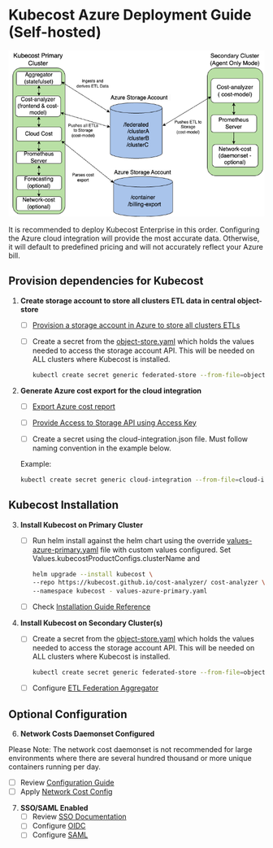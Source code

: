 # Kubecost Azure Deployment Guide (Self-hosted)

![Kubecost Enterprise Federation Architecture](/assets/azure-diagram.png)

It is recommended to deploy Kubecost Enterprise in this order. Configuring the Azure cloud integration will provide the most accurate data. Otherwise, it will default to predefined pricing and will not accurately reflect your Azure bill.

## Provision dependencies for Kubecost

1. **Create storage account to store all clusters ETL data in central object-store**

   - [ ] [Provision a storage account in Azure to store all clusters ETLs](https://www.ibm.com/docs/en/kubecost/self-hosted/2.x?topic=configuration-azure-multi-cluster-storage)
     
   - [ ] Create a secret from the [object-store.yaml](/azure/object-store.yaml) which holds the values needed to access the storage account API. This will be needed on ALL clusters where Kubecost is installed.

       ```bash
       kubectl create secret generic federated-store --from-file=object-store.yaml -n kubecost
       ```

2. **Generate Azure cost export for the cloud integration**

   - [ ] [Export Azure cost report](https://www.ibm.com/docs/en/kubecost/self-hosted/2.x?topic=integrations-azure-cloud-billing-integration#ariaid-title2)

   - [ ] [Provide Access to Storage API using Access Key](/azure/cloud-integration.json)

   - [ ] Create a secret using the cloud-integration.json file. Must follow naming convention in the example below.

   Example:

   ```bash
   kubectl create secret generic cloud-integration --from-file=cloud-integration.json -n kubecost
   ```

## Kubecost Installation

3. **Install Kubecost on Primary Cluster**  

   - [ ] Run helm install against the helm chart using the override [values-azure-primary.yaml](/azure/values-azure-primary.yaml) file with custom values configured. Set Values.kubecostProductConfigs.clusterName and 

       ```bash
       helm upgrade --install kubecost \
       --repo https://kubecost.github.io/cost-analyzer/ cost-analyzer \
       --namespace kubecost - values-azure-primary.yaml
       ```

   - [ ] Check [Installation Guide Reference](https://www.ibm.com/docs/en/kubecost/self-hosted/2.x?topic=installation-kubecost-v2-installupgrade)  

5. **Install Kubecost on Secondary Cluster(s)**  

   - [ ] Create a secret from the [object-store.yaml](/azure/object-store.yaml) which holds the values needed to access the storage account API. This will be needed on ALL clusters where Kubecost is installed.

       ```bash
       kubectl create secret generic federated-store --from-file=object-store.yaml -n kubecost
       ```

   - [ ] Configure [ETL Federation Aggregator](/azure/secondary-cluster.yaml)

## Optional Configuration

6. **Network Costs Daemonset Configured** 

Please Note: The network cost daemonset is not recommended for large environments where there are several hundred thousand or more unique containers running per day. 

   - [ ] Review [Configuration Guide](https://www.ibm.com/docs/en/kubecost/self-hosted/2.x?topic=configuration-network-cost)
   - [ ] Apply [Network Cost Config](/azure/network-costs-enabled.yaml)

7. **SSO/SAML Enabled**
   - [ ] Review [SSO Documentation](https://www.ibm.com/docs/en/kubecost/self-hosted/2.x?topic=configuration-user-management-ssooidc)
   - [ ] Configure [OIDC](/custom/oidc-rbac.yaml)
   - [ ] Configure [SAML](/custom/saml-rbac-enabled.yaml)
